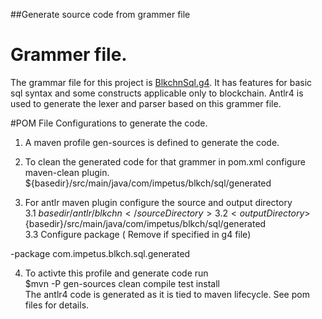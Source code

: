 ##Generate source code from grammer file   

# Grammer file.   
The grammar file for this project is [BlkchnSql.g4](https://github.com/Impetus/blkchn-sql-driver/blob/master/blkchn-antlr4-gen/antlr/blkchn/BlkchnSql.g4). It has features for basic sql syntax and some constructs applicable only to blockchain. Antlr4 is used to generate the lexer and parser based on this grammer file.    

#POM File Configurations to generate the code.   
1. A maven profile gen-sources is defined to generate the code.   
   
2. To clean the generated code for that grammer in pom.xml configure maven-clean plugin.    
<directory>${basedir}/src/main/java/com/impetus/blkch/sql/generated</directory>
   
3. For antlr maven plugin configure the source and output directory   
3.1 <sourceDirectory>${basedir}/antlr/blkchn</sourceDirectory>   
3.2 <outputDirectory>${basedir}/src/main/java/com/impetus/blkch/sql/generated</outputDirectory>   
3.3 Configure package ( Remove if specified in g4 file)   
<arguments>   
	<argument>-package</argument>   
	<argument>com.impetus.blkch.sql.generated</argument>   
</arguments>   
   
4. To activte this profile and generate code run     
$mvn -P gen-sources clean compile test install   
The antlr4 code is generated as it is tied to maven lifecycle. See pom files for details.   


